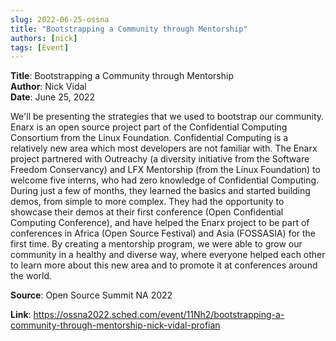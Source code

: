 ```yaml
---
slug: 2022-06-25-ossna
title: "Bootstrapping a Community through Mentorship"  
authors: [nick]
tags: [Event]
---
```


**Title**: Bootstrapping a Community through Mentorship    
**Author**: Nick Vidal  
**Date**: June 25, 2022   

We'll be presenting the strategies that we used to bootstrap our community. Enarx is an open source project part of the Confidential Computing Consortium from the Linux Foundation. Confidential Computing is a relatively new area which most developers are not familiar with. The Enarx project partnered with Outreachy (a diversity initiative from the Software Freedom Conservancy) and LFX Mentorship (from the Linux Foundation) to welcome five interns, who had zero knowledge of Confidential Computing. During just a few of months, they learned the basics and started building demos, from simple to more complex. They had the opportunity to showcase their demos at their first conference (Open Confidential Computing Conference), and have helped the Enarx project to be part of conferences in Africa (Open Source Festival) and Asia (FOSSASIA) for the first time. By creating a mentorship program, we were able to grow our community in a healthy and diverse way, where everyone helped each other to learn more about this new area and to promote it at conferences around the world.


**Source**: Open Source Summit NA 2022  

**Link**: https://ossna2022.sched.com/event/11Nh2/bootstrapping-a-community-through-mentorship-nick-vidal-profian  